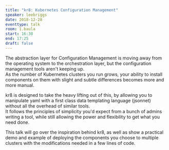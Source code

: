 ```yaml
---
title: "kr8: Kubernetes Configuration Management"
speaker: leebriggs
date: 2018-12-28
eventtype: talk
room: 1.baula
start: 16:30
end: 17:25
draft: false
---
```


The abstraction layer for Configuration Management is moving away from the operating system to the orchestration layer,
but the configuration management tools aren't keeping up.  
As the number of Kubernetes clusters you run grows,
your ability to install components on them with slight and subtle differences becomes more and more manual.  

kr8 is designed to take the heavy lifting out of this,
by allowing you to manipulate yaml with a first class data templating language (jsonnet) without all the overhead of similar tools.  
It follows the principles of simplicity you'd expect from a bunch of admins writing a tool,
while still allowing the power and flexibility to get what you need done.  

This talk will go over the inspiration behind kr8,
as well as show a practical demo and example of deploying the components
you choose to multiple clusters with the modifications needed in a few lines of code.  

